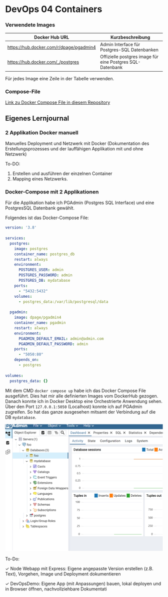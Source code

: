 # DevOps 04 Containers

### Verwendete Images

| Docker Hub URL | Kurzbeschreibung
| ------- | ------- |
| https://hub.docker.com/r/dpage/pgadmin4 | Admin Interface für Postgres-SQL Datenbanken |
| https://hub.docker.com/_/postgres | Offizielle postgres image für eine Postgres SQL-Datenbank |

Für jedes Image eine Zeile in der Tabelle verwenden.

### Compose-File

[Link zu Docker Compose File in diesem Repository](./container-app/docker-compose.yaml)

## Eigenes Lernjournal

### 2 Applikation Docker manuell

Manuelles Deployment und Netzwerk mit Docker (Dokumentation des Erstellungsprozesses und der 
lauffähigen Applikation mit und ohne Netzwerk)

To-DO:

1. Erstellen und ausführen der einzelnen Container
2. Mapping eines Netzwerks.

### Docker-Compose mit 2 Applikationen

Für die Applikation habe ich PGAdmin (Postgres SQL Interface) und eine PostgresSQL Datenbank gewählt.

Folgendes ist das Docker-Compose File:

```yaml
version: '3.8'

services:
  postgres:
    image: postgres
    container_name: postgres_db
    restart: always
    environment:
      POSTGRES_USER: admin
      POSTGRES_PASSWORD: admin
      POSTGRES_DB: mydatabase
    ports:
      - "5432:5432"
    volumes:
      - postgres_data:/var/lib/postgresql/data

  pgadmin:
    image: dpage/pgadmin4
    container_name: pgadmin
    restart: always
    environment:
      PGADMIN_DEFAULT_EMAIL: admin@admin.com
      PGADMIN_DEFAULT_PASSWORD: admin
    ports:
      - "5050:80"
    depends_on:
      - postgres

volumes:
  postgres_data: {}
```
Mit dem CMD `docker compose up` habe ich das Docker Compose File ausgeführt. Dies hat mir alle definierten Images vom DockerHub gezogen. Danach konnte ich in Docker Desktop eine Orchestrierte Anwendung sehen. Über den Port `127.0.0.1:5050` (Localhost) konnte ich auf PGAdmin zugreifen. So hat das ganze ausgesehen mitsamt der Verbindung auf die DB `mydatabase`.

![Screenshot der Anwendung](./assets/container-apps/pg_admin_with_postgresql.png)


To-Do:

 ✓ Node Webapp mit Express: Eigene angepasste Version erstellen (z.B. Text), Vorgehen, Image und 
Deployment dokumentieren

 ✓ DevOpsDemo: Eigene App (mit Anpassungen) bauen, lokal deployen und in Browser öffnen, 
nachvollziehbare Dokumentati